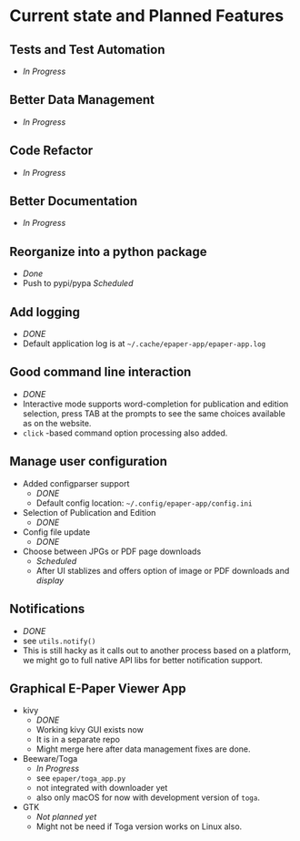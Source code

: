 # Current state and Planned Features

## Tests and Test Automation
   - *In Progress*

## Better Data Management
   - *In Progress*

## Code Refactor
   - *In Progress*

## Better Documentation
   - *In Progress*

## Reorganize into a python package
   - *Done*
   - Push to pypi/pypa
     *Scheduled*

## Add logging
   - *DONE*
   - Default application log is at `~/.cache/epaper-app/epaper-app.log`

## Good command line interaction
   - *DONE*
   - Interactive mode supports word-completion for publication and edition selection, press
     TAB at the prompts to see the same choices available as on the website.
   - `click` -based command option processing also added.

## Manage user configuration
   - Added configparser support
     - *DONE*
     - Default config location: `~/.config/epaper-app/config.ini`
   - Selection of Publication and Edition
     - *DONE*
   - Config file update
     - *DONE*
   - Choose between JPGs or PDF page downloads
     - *Scheduled*
     - After UI stablizes and offers option of image or PDF downloads and *display*

## Notifications
   - *DONE*
   - see `utils.notify()`
   - This is still hacky as it calls out to another process based on a
     platform, we might go to full native API libs for better notification
     support.

## Graphical E-Paper Viewer App
   - kivy
     - *DONE*
     - Working kivy GUI exists now
     - It is in a separate repo
     - Might merge here after data management fixes are done.
   - Beeware/Toga
     - *In Progress*
     - see `epaper/toga_app.py`
     - not integrated with downloader yet
     - also only macOS for now with development version of `toga`.
   - GTK
     - *Not planned yet*
     - Might not be need if Toga version works on Linux also.
